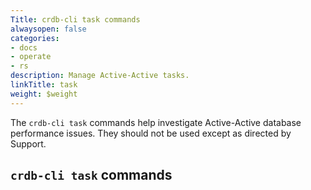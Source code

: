 ```yaml
---
Title: crdb-cli task commands
alwaysopen: false
categories:
- docs
- operate
- rs
description: Manage Active-Active tasks.
linkTitle: task
weight: $weight
---
```


The `crdb-cli task` commands help investigate Active-Active database performance issues.  They should not be used except as directed by Support.

## `crdb-cli task` commands


